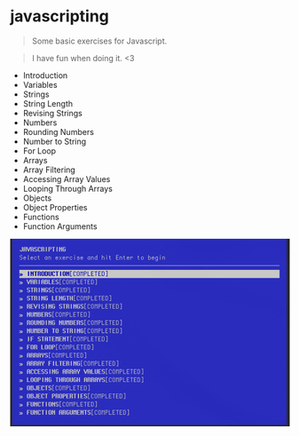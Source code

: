 # javascripting

> Some basic exercises for Javascript.

> I have fun when doing it. <3

- Introduction
- Variables
- Strings
- String Length
- Revising Strings
- Numbers
- Rounding Numbers
- Number to String
- For Loop
- Arrays
- Array Filtering
- Accessing Array Values
- Looping Through Arrays
- Objects
- Object Properties
- Functions
- Function Arguments

![challenge completed!](javascripting.png)
